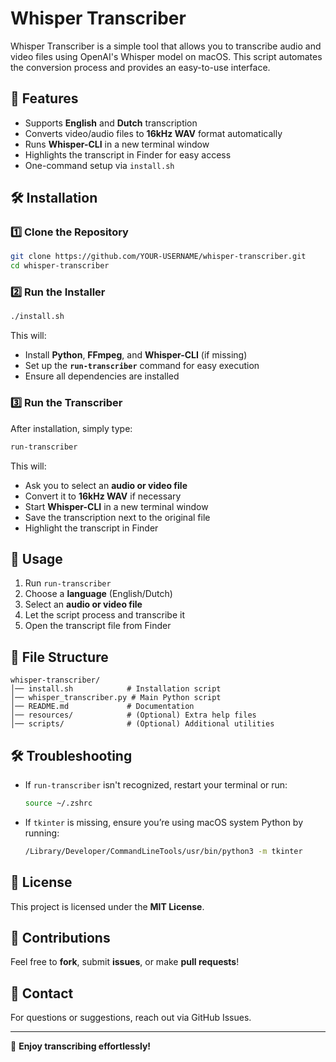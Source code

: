 # Whisper Transcriber

Whisper Transcriber is a simple tool that allows you to transcribe audio and video files using OpenAI's Whisper model on macOS. This script automates the conversion process and provides an easy-to-use interface.

## 🚀 Features
- Supports **English** and **Dutch** transcription
- Converts video/audio files to **16kHz WAV** format automatically
- Runs **Whisper-CLI** in a new terminal window
- Highlights the transcript in Finder for easy access
- One-command setup via `install.sh`

## 🛠 Installation

### 1️⃣ Clone the Repository
```sh
git clone https://github.com/YOUR-USERNAME/whisper-transcriber.git
cd whisper-transcriber
```

### 2️⃣ Run the Installer
```sh
./install.sh
```
This will:
- Install **Python**, **FFmpeg**, and **Whisper-CLI** (if missing)
- Set up the **`run-transcriber`** command for easy execution
- Ensure all dependencies are installed

### 3️⃣ Run the Transcriber
After installation, simply type:
```sh
run-transcriber
```
This will:
- Ask you to select an **audio or video file**
- Convert it to **16kHz WAV** if necessary
- Start **Whisper-CLI** in a new terminal window
- Save the transcription next to the original file
- Highlight the transcript in Finder

## 🎯 Usage
1. Run `run-transcriber`
2. Choose a **language** (English/Dutch)
3. Select an **audio or video file**
4. Let the script process and transcribe it
5. Open the transcript file from Finder

## 📂 File Structure
```
whisper-transcriber/
│── install.sh            # Installation script
│── whisper_transcriber.py # Main Python script
│── README.md             # Documentation
│── resources/            # (Optional) Extra help files
│── scripts/              # (Optional) Additional utilities
```

## 🛠 Troubleshooting
- If `run-transcriber` isn't recognized, restart your terminal or run:
  ```sh
  source ~/.zshrc
  ```
- If `tkinter` is missing, ensure you’re using macOS system Python by running:
  ```sh
  /Library/Developer/CommandLineTools/usr/bin/python3 -m tkinter
  ```

## 📜 License
This project is licensed under the **MIT License**.

## 🙌 Contributions
Feel free to **fork**, submit **issues**, or make **pull requests**!

## 📧 Contact
For questions or suggestions, reach out via GitHub Issues.

---
🎉 **Enjoy transcribing effortlessly!**
